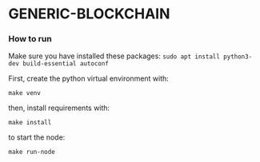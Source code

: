 # GENERIC-BLOCKCHAIN

### **How to run**

Make sure you have installed these packages:
`sudo apt install python3-dev build-essential autoconf`

First, create the python virtual environment with:

`make venv`

then, install requirements with:

`make install`

to start the node:

`make run-node`
